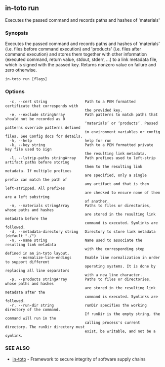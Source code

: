 ## in-toto run

Executes the passed command and records paths and hashes of 'materials'

### Synopsis

Executes the passed command and records paths and hashes of 'materials' (i.e.
files before command execution) and 'products' (i.e. files after command
execution) and stores them together with other information (executed command,
return value, stdout, stderr, ...) to a link metadata file, which is signed
with the passed key.  Returns nonzero value on failure and zero otherwise.

```
in-toto run [flags]
```

### Options

```
  -c, --cert string                 Path to a PEM formatted certificate that corresponds with
                                    the provided key.
  -e, --exclude stringArray         Path patterns to match paths that should not be recorded as 0
                                    ‘materials’ or ‘products’. Passed patterns override patterns defined
                                    in environment variables or config files. See Config docs for details.
  -h, --help                        help for run
  -k, --key string                  Path to a PEM formatted private key file used to sign
                                    the resulting link metadata.
  -l, --lstrip-paths stringArray    Path prefixes used to left-strip artifact paths before storing
                                    them to the resulting link metadata. If multiple prefixes
                                    are specified, only a single prefix can match the path of
                                    any artifact and that is then left-stripped. All prefixes
                                    are checked to ensure none of them are a left substring
                                    of another.
  -m, --materials stringArray       Paths to files or directories, whose paths and hashes
                                    are stored in the resulting link metadata before the
                                    command is executed. Symlinks are followed.
  -d, --metadata-directory string   Directory to store link metadata (default "./")
  -n, --name string                 Name used to associate the resulting link metadata
                                    with the corresponding step defined in an in-toto layout.
      --normalize-line-endings      Enable line normalization in order to support different
                                    operating systems. It is done by replacing all line separators
                                    with a new line character.
  -p, --products stringArray        Paths to files or directories, whose paths and hashes
                                    are stored in the resulting link metadata after the
                                    command is executed. Symlinks are followed.
  -r, --run-dir string              runDir specifies the working directory of the command.
                                    If runDir is the empty string, the command will run in the
                                    calling process's current directory. The runDir directory must
                                    exist, be writable, and not be a symlink.
```

### SEE ALSO

* [in-toto](in-toto.md)	 - Framework to secure integrity of software supply chains

